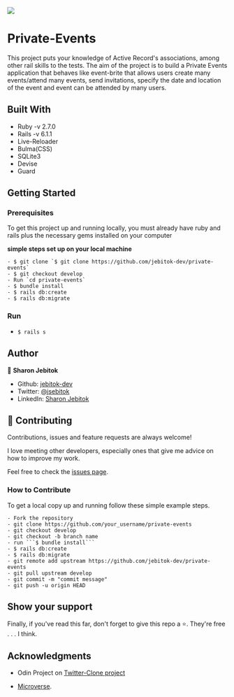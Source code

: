 ![](https://img.shields.io/badge/Microverse-blueviolet)

# Private-Events

<!-- ![screenshot](./app/assets/images/clubhse1.png) -->

This project puts your knowledge of Active Record's associations, among other rail skills to the tests. The aim of the project is to build a Private Events application that behaves like event-brite that allows users create many events/attend many events, send invitations, specify the date and location of the event and event can be attended by many users.

## Built With

- Ruby -v 2.7.0
- Rails -v 6.1.1
- Live-Reloader
- Bulma(CSS)
- SQLite3
- Devise
- Guard

## Getting Started

### Prerequisites

To get this project up and running locally, you must already have ruby and rails plus the necessary gems installed on your computer

**simple steps set up on your local machine**

```
- $ git clone `$ git clone https://github.com/jebitok-dev/private-events`
- $ git checkout develop
- Run `cd private-events`
- $ bundle install
- $ rails db:create
- $ rails db:migrate
```

### Run

- `$ rails s `
<!-- - http://localhost:3000/users/sign_up: user can sign_up by entering their email, password, confirm password and submit the sign_up form or login using email and password.
- User can create post(s)
- User not signed in can see posts without seeing the email(username) of the author. -->
<!-- - ![screenshot](./app/assets/images/TwitterClone1.png) -->

## Author

👤 **Sharon Jebitok**

- Github: [jebitok-dev](https://github.com/jebitok-dev)
- Twitter: [@jsebitok](https://twitter.com/jsebitok)
- LinkedIn: [Sharon Jebitok](https://www.linkedin.com/in/sharon-jebitok/)

## 🤝 Contributing

Contributions, issues and feature requests are always welcome!

I love meeting other developers, especially ones that give me advice on how to improve my work.

Feel free to check the [issues page](https://github.com/jebitok-dev/private-events/issues).

### How to Contribute

To get a local copy up and running follow these simple example steps.

````
- Fork the repository
- git clone https://github.com/your_username/private-events
- git checkout develop
- git checkout -b branch name
- run ```$ bundle install```
- $ rails db:create
- $ rails db:migrate
- git remote add upstream https://github.com/jebitok-dev/private-events
- git pull upstream develop
- git commit -m "commit message"
- git push -u origin HEAD
````

## Show your support

Finally, if you've read this far, don't forget to give this repo a ⭐️. They're free . . . I think.

## Acknowledgments

- Odin Project on [Twitter-Clone project](https://www.theodinproject.com/courses/ruby-on-rails/lessons/authentication)

- [Microverse](https://microverse.org).

<!-- ## 📝 License -->
